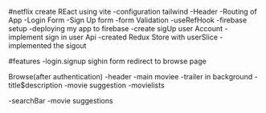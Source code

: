 #netflix
create REact using vite
-configuration tailwind
-Header
-Routing of App
-Login Form
-Sign Up form
-form Validation
-useRefHook
-firebase setup
-deploying my app to firebase
-create sigUp user Account 
-implement sign in user Api
-created Redux Store with userSlice
-implemented the sigout


#features
-login.signup
sighin form
redirect to browse page

Browse(after authentication)
-header
-main moviee
-trailer in background
-title$description
-movie suggestion
-movielists

-searchBar
-movie suggestions